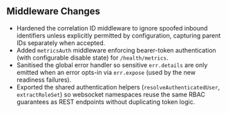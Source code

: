 ## Middleware Changes

- Hardened the correlation ID middleware to ignore spoofed inbound identifiers unless explicitly permitted by configuration, capturing parent IDs separately when accepted.
- Added `metricsAuth` middleware enforcing bearer-token authentication (with configurable disable state) for `/health/metrics`.
- Sanitised the global error handler so sensitive `err.details` are only emitted when an error opts-in via `err.expose` (used by the new readiness failures).
- Exported the shared authentication helpers (`resolveAuthenticatedUser`, `extractRoleSet`) so websocket namespaces reuse the same RBAC guarantees as REST endpoints without duplicating token logic.
